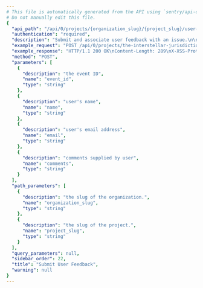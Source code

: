 ```yaml
---
# This file is automatically generated from the API using `sentry/api-docs/generator.py.`
# Do not manually edit this file.
{
  "api_path": "/api/0/projects/{organization_slug}/{project_slug}/user-feedback/", 
  "authentication": "required", 
  "description": "Submit and associate user feedback with an issue.\n\nFeedback must be received by the server no more than 30 minutes after the event was saved.\n\nAdditionally, within 5 minutes of submitting feedback it may also be overwritten. This is useful\nin situations where you may need to retry sending a request due to network failures.\n\nIf feedback is rejected due to a mutability threshold, a 409 status code will be returned.\n\nNote: Feedback may be submitted with DSN authentication (see auth documentation).", 
  "example_request": "POST /api/0/projects/the-interstellar-jurisdiction/plain-proxy/user-feedback/ HTTP/1.1\nHost: sentry.io\nAuthorization: Bearer <token>\nContent-Type: application/json\n\n{\n  \"comments\": \"It broke!\", \n  \"email\": \"jane@example.com\", \n  \"event_id\": \"7167980ca1db42cdba8d5284e7f81c66\", \n  \"name\": \"Jane Smith\"\n}", 
  "example_response": "HTTP/1.1 200 OK\nContent-Length: 289\nX-XSS-Protection: 1; mode=block\nX-Content-Type-Options: nosniff\nContent-Language: en\nAccess-Control-Expose-Headers: X-Sentry-Error, Retry-After\nVary: Accept-Language, Cookie\nAccess-Control-Allow-Methods: GET, POST, HEAD, OPTIONS\nAllow: GET, POST, HEAD, OPTIONS\nAccess-Control-Allow-Origin: *\nAccess-Control-Allow-Headers: X-Sentry-Auth, X-Requested-With, Origin, Accept, Content-Type, Authentication, Authorization\nContent-Type: application/json\nX-Frame-Options: deny\n\n{\n  \"comments\": \"It broke!\", \n  \"dateCreated\": \"2020-03-22T20:58:25.390616Z\", \n  \"email\": \"jane@example.com\", \n  \"event\": {\n    \"eventID\": \"7167980ca1db42cdba8d5284e7f81c66\", \n    \"id\": \"7167980ca1db42cdba8d5284e7f81c66\"\n  }, \n  \"eventID\": \"7167980ca1db42cdba8d5284e7f81c66\", \n  \"id\": \"1\", \n  \"issue\": null, \n  \"name\": \"Jane Smith\", \n  \"user\": null\n}", 
  "method": "POST", 
  "parameters": [
    {
      "description": "the event ID", 
      "name": "event_id", 
      "type": "string"
    }, 
    {
      "description": "user's name", 
      "name": "name", 
      "type": "string"
    }, 
    {
      "description": "user's email address", 
      "name": "email", 
      "type": "string"
    }, 
    {
      "description": "comments supplied by user", 
      "name": "comments", 
      "type": "string"
    }
  ], 
  "path_parameters": [
    {
      "description": "the slug of the organization.", 
      "name": "organization_slug", 
      "type": "string"
    }, 
    {
      "description": "the slug of the project.", 
      "name": "project_slug", 
      "type": "string"
    }
  ], 
  "query_parameters": null, 
  "sidebar_order": 22, 
  "title": "Submit User Feedback", 
  "warning": null
}
---
```


